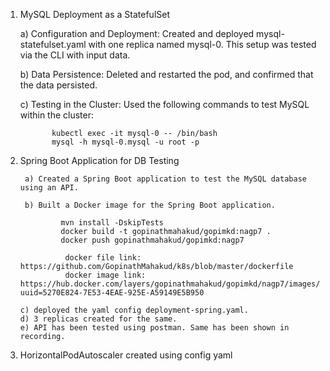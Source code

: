 1) MySQL Deployment as a StatefulSet

    a) Configuration and Deployment:
         Created and deployed mysql-statefulset.yaml with one replica named mysql-0.
         This setup was tested via the CLI with input data.
   
     b) Data Persistence:
         Deleted and restarted the pod, and confirmed that the data persisted.
   
     c) Testing in the Cluster:
         Used the following commands to test MySQL within the cluster:
   
              kubectl exec -it mysql-0 -- /bin/bash
              mysql -h mysql-0.mysql -u root -p

3) Spring Boot Application for DB Testing

        a) Created a Spring Boot application to test the MySQL database using an API.
   
        b) Built a Docker image for the Spring Boot application.
   
                mvn install -DskipTests
                docker build -t gopinathmahakud/gopimkd:nagp7 .
                docker push gopinathmahakud/gopimkd:nagp7
    
                 docker file link: https://github.com/GopinathMahakud/k8s/blob/master/dockerfile
                 docker image link: https://hub.docker.com/layers/gopinathmahakud/gopimkd/nagp7/images/sha256:261eb013d823d72fae64c819f6cc476b75d678b3b1f3a96ccc7346dce41ebcb9?uuid=5270E824-7E53-4EAE-925E-A59149E5B950

       c) deployed the yaml config deployment-spring.yaml.
       d) 3 replicas created for the same.
       e) API has been tested using postman. Same has been shown in recording.
 5) HorizontalPodAutoscaler created using config yaml

